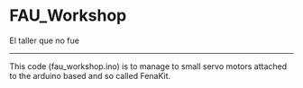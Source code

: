 FAU_Workshop
============

El taller que no fue

***

This code (fau_workshop.ino) is to manage to small servo motors attached to the arduino based
and so called FenaKit.

